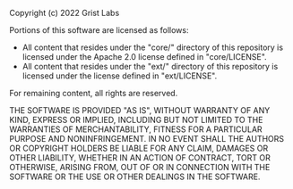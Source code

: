 Copyright (c) 2022 Grist Labs

Portions of this software are licensed as follows:

* All content that resides under the "core/" directory of this repository
  is licensed under the Apache 2.0 license defined in "core/LICENSE".
* All content that resides under the "ext/" directory of this repository
  is licensed under the license defined in "ext/LICENSE".

For remaining content, all rights are reserved.

THE SOFTWARE IS PROVIDED "AS IS", WITHOUT WARRANTY OF ANY KIND, EXPRESS OR
IMPLIED, INCLUDING BUT NOT LIMITED TO THE WARRANTIES OF MERCHANTABILITY,
FITNESS FOR A PARTICULAR PURPOSE AND NONINFRINGEMENT. IN NO EVENT SHALL THE
AUTHORS OR COPYRIGHT HOLDERS BE LIABLE FOR ANY CLAIM, DAMAGES OR OTHER
LIABILITY, WHETHER IN AN ACTION OF CONTRACT, TORT OR OTHERWISE, ARISING FROM,
OUT OF OR IN CONNECTION WITH THE SOFTWARE OR THE USE OR OTHER DEALINGS IN
THE SOFTWARE.
